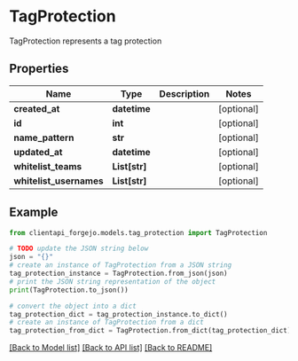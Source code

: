 # TagProtection

TagProtection represents a tag protection

## Properties

Name | Type | Description | Notes
------------ | ------------- | ------------- | -------------
**created_at** | **datetime** |  | [optional] 
**id** | **int** |  | [optional] 
**name_pattern** | **str** |  | [optional] 
**updated_at** | **datetime** |  | [optional] 
**whitelist_teams** | **List[str]** |  | [optional] 
**whitelist_usernames** | **List[str]** |  | [optional] 

## Example

```python
from clientapi_forgejo.models.tag_protection import TagProtection

# TODO update the JSON string below
json = "{}"
# create an instance of TagProtection from a JSON string
tag_protection_instance = TagProtection.from_json(json)
# print the JSON string representation of the object
print(TagProtection.to_json())

# convert the object into a dict
tag_protection_dict = tag_protection_instance.to_dict()
# create an instance of TagProtection from a dict
tag_protection_from_dict = TagProtection.from_dict(tag_protection_dict)
```
[[Back to Model list]](../README.md#documentation-for-models) [[Back to API list]](../README.md#documentation-for-api-endpoints) [[Back to README]](../README.md)


